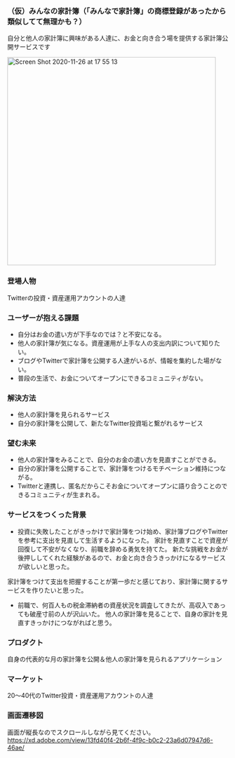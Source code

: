 ### （仮）みんなの家計簿（「みんなで家計簿」の商標登録があったから類似してて無理かも？）

自分と他人の家計簿に興味がある人達に、お金と向き合う場を提供する家計簿公開サービスです

<img width="475" alt="Screen Shot 2020-11-26 at 17 55 13" src="https://user-images.githubusercontent.com/67212652/100329076-8f7ee480-3010-11eb-9477-46819c06ab82.png">

### 登場人物
Twitterの投資・資産運用アカウントの人達

### ユーザーが抱える課題
- 自分はお金の遣い方が下手なのでは？と不安になる。
- 他人の家計簿が気になる。資産運用が上手な人の支出内訳について知りたい。
- ブログやTwitterで家計簿を公開する人達がいるが、情報を集約した場がない。
- 普段の生活で、お金についてオープンにできるコミュニティがない。


### 解決方法
- 他人の家計簿を見られるサービス
- 自分の家計簿を公開して、新たなTwitter投資垢と繋がれるサービス


### 望む未来
- 他人の家計簿をみることで、自分のお金の遣い方を見直すことができる。
- 自分の家計簿を公開することで、家計簿をつけるモチベーション維持につながる。
- Twitterと連携し、匿名だからこそお金についてオープンに語り合うことのできるコミュニティが生まれる。

<!-- Twitterで交流しているキャプチャを載せる -->

### サービスをつくった背景
- 投資に失敗したことがきっかけで家計簿をつけ始め、家計簿ブログやTwitterを参考に支出を見直して生活するようになった。
家計を見直すことで資産が回復して不安がなくなり、前職を辞める勇気を持てた。
新たな挑戦をお金が後押ししてくれた経験があるので、お金と向き合うきっかけになるサービスが欲しいと思った。

家計簿をつけて支出を把握することが第一歩だと感じており、家計簿に関するサービスを作りたいと思った。


- 前職で、何百人もの税金滞納者の資産状況を調査してきたが、高収入であっても破産寸前の人が沢山いた。
他人の家計簿を見ることで、自身の家計を見直すきっかけにつながればと思う。



### プロダクト
自身の代表的な月の家計簿を公開＆他人の家計簿を見られるアプリケーション


### マーケット
20〜40代のTwitter投資・資産運用アカウントの人達


### 画面遷移図
画面が縦長なのでスクロールしながら見てください。
https://xd.adobe.com/view/13fd40f4-2b6f-4f9c-b0c2-23a6d07947d6-46ae/

<!-- ## 使用技術
- Ruby 2.6.5
- Rails 5.2.4（仮）
- Vue.js 2.6.11

### バックエンド

### 主要なGem

### ER図

### フロントエンド

### インフラストラクチャー

### インフラ構成図 -->
